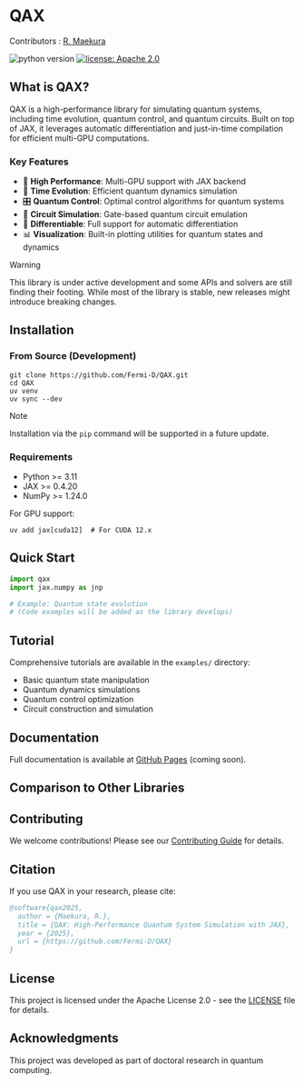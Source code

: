 # QAX

Contributors : [R. Maekura](https://github.com/Fermi-D)

![python version](https://img.shields.io/badge/python-3.11%2B-purple) [![license: Apache 2.0](https://img.shields.io/badge/license-Apache%202.0-purple)](https://github.com/Fermi-D/QAX/blob/main/LICENSE)

## What is QAX?

QAX is a high-performance library for simulating quantum systems, including time evolution, quantum control, and quantum circuits. Built on top of JAX, it leverages automatic differentiation and just-in-time compilation for efficient multi-GPU computations.

### Key Features
- 🚀 **High Performance**: Multi-GPU support with JAX backend
- 🔄 **Time Evolution**: Efficient quantum dynamics simulation
- 🎛️ **Quantum Control**: Optimal control algorithms for quantum systems
- 🔌 **Circuit Simulation**: Gate-based quantum circuit emulation
- 🔬 **Differentiable**: Full support for automatic differentiation
- 📊 **Visualization**: Built-in plotting utilities for quantum states and dynamics

> [!WARNING]
> This library is under active development and some APIs and solvers are still finding their footing. While most of the library is stable, new releases might introduce breaking changes.

## Installation

### From Source (Development)
```shell
git clone https://github.com/Fermi-D/QAX.git
cd QAX
uv venv
uv sync --dev
```

> [!Note]
> Installation via the `pip` command will be supported in a future update.

### Requirements
- Python >= 3.11
- JAX >= 0.4.20
- NumPy >= 1.24.0

For GPU support:
```shell
uv add jax[cuda12]  # For CUDA 12.x
```

## Quick Start

```python
import qax
import jax.numpy as jnp

# Example: Quantum state evolution
# (Code examples will be added as the library develops)
```

## Tutorial

Comprehensive tutorials are available in the `examples/` directory:
- Basic quantum state manipulation
- Quantum dynamics simulations
- Quantum control optimization
- Circuit construction and simulation

## Documentation

Full documentation is available at [GitHub Pages](https://fermi-d.github.io/QAX/) (coming soon).

## Comparison to Other Libraries
<!--
| Feature | QAX | Qiskit | QuTiP | PennyLane | Dynamiqs | CUDA-Q |
|---------|-----|---------|-------|-----------|----------|---------|
| JAX Backend | ✅ | ❌ | ❌ | ✅ | ✅ | ❌ |
| Multi-GPU | ✅ | Limited | ❌ | Limited | ✅ | ✅ |
| Auto-diff | ✅ | Limited | ❌ | ✅ | ✅ | ❌ |
| Time Evolution | ✅ | Limited | ✅ | Limited | ✅ | Limited |
| Quantum Control | ✅ | ❌ | ✅ | Limited | ✅ | ❌ |
| Circuit Simulation | ✅ | ✅ | Limited | ✅ | Limited | ✅ |
| Open Systems | ✅ | Limited | ✅ | ❌ | ✅ | ❌ |
| GPU Acceleration | Native | Limited | ❌ | Limited | Native | Native |
| C++ Backend | ❌ | ✅ | Partial | ❌ | ❌ | ✅ |
-->
## Contributing

We welcome contributions! Please see our [Contributing Guide](CONTRIBUTING.md) for details.

## Citation

If you use QAX in your research, please cite:
```bibtex
@software{qax2025,
  author = {Maekura, R.},
  title = {QAX: High-Performance Quantum System Simulation with JAX},
  year = {2025},
  url = {https://github.com/Fermi-D/QAX}
}
```

## License

This project is licensed under the Apache License 2.0 - see the [LICENSE](LICENSE) file for details.

## Acknowledgments

This project was developed as part of doctoral research in quantum computing.
